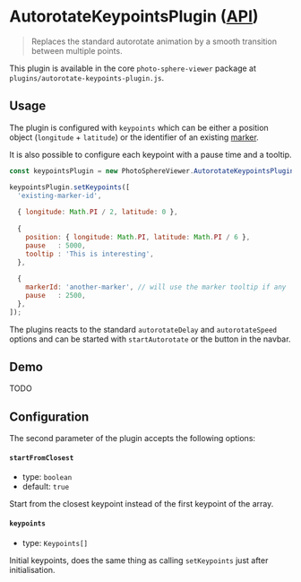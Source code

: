 # AutorotateKeypointsPlugin ([API](https://photo-sphere-viewer.js.org/api/PSV.plugins.AutorotateKeypointsPlugin.html))

> Replaces the standard autorotate animation by a smooth transition between multiple points.

This plugin is available in the core `photo-sphere-viewer` package at `plugins/autorotate-keypoints-plugin.js`.


## Usage

The plugin is configured with `keypoints` which can be either a position object (`longitude` + `latitude`) or the identifier of an existing [marker](../guide/markers).

It is also possible to configure each keypoint with a pause time and a tooltip.

```js
const keypointsPlugin = new PhotoSphereViewer.AutorotateKeypointsPlugin(viewer);

keypointsPlugin.setKeypoints([
  'existing-marker-id',
  
  { longitude: Math.PI / 2, latitude: 0 },
  
  {
    position: { longitude: Math.PI, latitude: Math.PI / 6 },
    pause   : 5000,
    tooltip : 'This is interesting',
  },
  
  {
    markerId: 'another-marker', // will use the marker tooltip if any
    pause   : 2500,
  },
]);
```

The plugins reacts to the standard `autorotateDelay` and `autorotateSpeed` options and can be started with `startAutorotate` or the button in the navbar.


## Demo

TODO


## Configuration

The second parameter of the plugin accepts the following options:

#### `startFromClosest`
- type: `boolean`
- default: `true`

Start from the closest keypoint instead of the first keypoint of the array.

#### `keypoints`
- type: `Keypoints[]`

Initial keypoints, does the same thing as calling `setKeypoints` just after initialisation.
